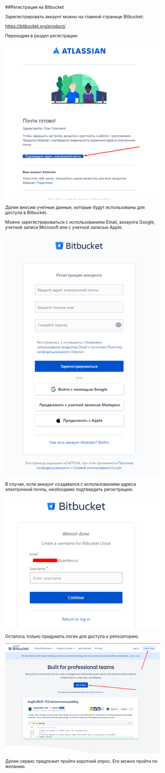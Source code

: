 ##Регистрация на Bitbucket

Зарегистрировать аккаунт можно на главной странице Bitbucket:

<https://bitbucket.org/product/>

Переходим в раздел регистрации:

![](images/image1.png)

Далее вносим учетные данные, которые будут использованы для доступа в Bitbucket.

Можно зарегистрироваться с использованием Email, аккаунта Google, учетной записи
Microsoft или с учетной записью Apple.

![](images/image2.png)

В случае, если аккаунт создавался с использованием адреса электронной почты,
необходимо подтвердить регистрацию.

![](images/image3.png)

Осталось только придумать логин для доступа к репозиторию.

![](images/image4.png)

Далее сервис предложит пройти короткий опрос. Его можно пройти по желанию.